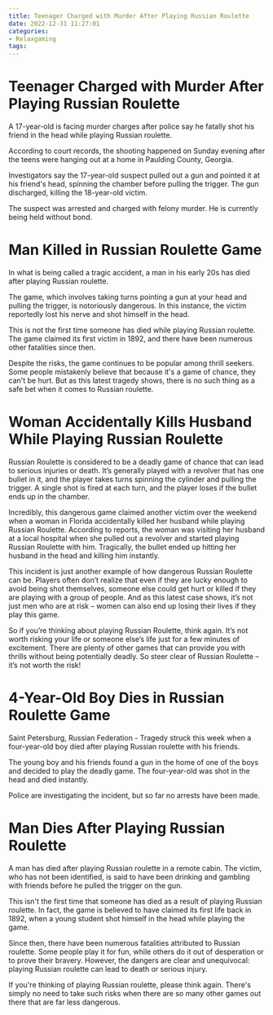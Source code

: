 ```yaml
---
title: Teenager Charged with Murder After Playing Russian Roulette
date: 2022-12-31 11:27:01
categories:
- Relaxgaming
tags:
---
```



#  Teenager Charged with Murder After Playing Russian Roulette

A 17-year-old is facing murder charges after police say he fatally shot his friend in the head while playing Russian roulette.

According to court records, the shooting happened on Sunday evening after the teens were hanging out at a home in Paulding County, Georgia.

Investigators say the 17-year-old suspect pulled out a gun and pointed it at his friend's head, spinning the chamber before pulling the trigger. The gun discharged, killing the 18-year-old victim.

The suspect was arrested and charged with felony murder. He is currently being held without bond.

#  Man Killed in Russian Roulette Game

In what is being called a tragic accident, a man in his early 20s has died after playing Russian roulette.

The game, which involves taking turns pointing a gun at your head and pulling the trigger, is notoriously dangerous. In this instance, the victim reportedly lost his nerve and shot himself in the head.

This is not the first time someone has died while playing Russian roulette. The game claimed its first victim in 1892, and there have been numerous other fatalities since then.

Despite the risks, the game continues to be popular among thrill seekers. Some people mistakenly believe that because it's a game of chance, they can't be hurt. But as this latest tragedy shows, there is no such thing as a safe bet when it comes to Russian roulette.

#  Woman Accidentally Kills Husband While Playing Russian Roulette

Russian Roulette is considered to be a deadly game of chance that can lead to serious injuries or death. It’s generally played with a revolver that has one bullet in it, and the player takes turns spinning the cylinder and pulling the trigger. A single shot is fired at each turn, and the player loses if the bullet ends up in the chamber.

Incredibly, this dangerous game claimed another victim over the weekend when a woman in Florida accidentally killed her husband while playing Russian Roulette. According to reports, the woman was visiting her husband at a local hospital when she pulled out a revolver and started playing Russian Roulette with him. Tragically, the bullet ended up hitting her husband in the head and killing him instantly.

This incident is just another example of how dangerous Russian Roulette can be. Players often don’t realize that even if they are lucky enough to avoid being shot themselves, someone else could get hurt or killed if they are playing with a group of people. And as this latest case shows, it’s not just men who are at risk – women can also end up losing their lives if they play this game.

So if you’re thinking about playing Russian Roulette, think again. It’s not worth risking your life or someone else’s life just for a few minutes of excitement. There are plenty of other games that can provide you with thrills without being potentially deadly. So steer clear of Russian Roulette – it’s not worth the risk!

#  4-Year-Old Boy Dies in Russian Roulette Game

Saint Petersburg, Russian Federation - Tragedy struck this week when a four-year-old boy died after playing Russian roulette with his friends.

The young boy and his friends found a gun in the home of one of the boys and decided to play the deadly game. The four-year-old was shot in the head and died instantly.

Police are investigating the incident, but so far no arrests have been made.

#  Man Dies After Playing Russian Roulette

A man has died after playing Russian roulette in a remote cabin. The victim, who has not been identified, is said to have been drinking and gambling with friends before he pulled the trigger on the gun.

This isn't the first time that someone has died as a result of playing Russian roulette. In fact, the game is believed to have claimed its first life back in 1892, when a young student shot himself in the head while playing the game.

Since then, there have been numerous fatalities attributed to Russian roulette. Some people play it for fun, while others do it out of desperation or to prove their bravery. However, the dangers are clear and unequivocal: playing Russian roulette can lead to death or serious injury.

If you're thinking of playing Russian roulette, please think again. There's simply no need to take such risks when there are so many other games out there that are far less dangerous.